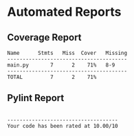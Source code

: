 # Automated Reports

## Coverage Report
```text
Name      Stmts   Miss  Cover   Missing
---------------------------------------
main.py       7      2    71%   8-9
---------------------------------------
TOTAL         7      2    71%

```

## Pylint Report
```text

------------------------------------
Your code has been rated at 10.00/10


```
